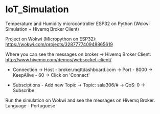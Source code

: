 # IoT_Simulation
Temperature and Humidity microcontroller ESP32 on Python (Wokwi Simulation + Hivemq Broker Client)

Project on Wokwi (Micropython on ESP32): https://wokwi.com/projects/328777740948865619

Where you can see the messages on broker -> Hivemq Broker Client: http://www.hivemq.com/demos/websocket-client/

- Connection
-> Host - broker.mqttdashboard.com
-> Port - 8000
-> KeepAlive - 60
-> Click on 'Connect'

- Subsciptions - Add new Topic
-> Topic: sala306/#
-> QoS: 0
-> Subscribe

Run the simulation on Wokwi and see the messages on Hivemq Broker.
Language - Portuguese
